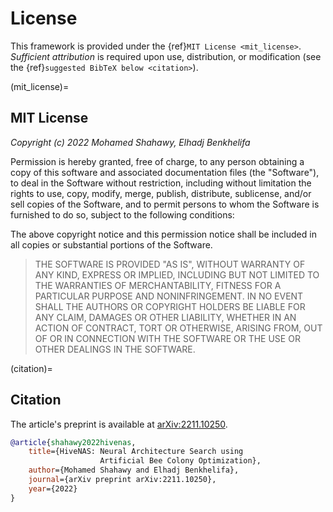 # License


This framework is provided under the {ref}`MIT License <mit_license>`. *Sufficient attribution* is required upon use, distribution, or modification (see the {ref}`suggested BibTeX below <citation>`).

(mit_license)=

## MIT License

*Copyright (c) 2022 Mohamed Shahawy, Elhadj Benkhelifa*

Permission is hereby granted, free of charge, to any person obtaining a copy
of this software and associated documentation files (the "Software"), to deal
in the Software without restriction, including without limitation the rights
to use, copy, modify, merge, publish, distribute, sublicense, and/or sell
copies of the Software, and to permit persons to whom the Software is
furnished to do so, subject to the following conditions:

The above copyright notice and this permission notice shall be included in all
copies or substantial portions of the Software.

> THE SOFTWARE IS PROVIDED "AS IS", WITHOUT WARRANTY OF ANY KIND, EXPRESS OR
IMPLIED, INCLUDING BUT NOT LIMITED TO THE WARRANTIES OF MERCHANTABILITY,
FITNESS FOR A PARTICULAR PURPOSE AND NONINFRINGEMENT. IN NO EVENT SHALL THE
AUTHORS OR COPYRIGHT HOLDERS BE LIABLE FOR ANY CLAIM, DAMAGES OR OTHER
LIABILITY, WHETHER IN AN ACTION OF CONTRACT, TORT OR OTHERWISE, ARISING FROM,
OUT OF OR IN CONNECTION WITH THE SOFTWARE OR THE USE OR OTHER DEALINGS IN THE
SOFTWARE.


(citation)=

## Citation

The article's preprint is available at [arXiv:2211.10250](https://arxiv.org/abs/2211.10250).

```bibtex
@article{shahawy2022hivenas,
    title={HiveNAS: Neural Architecture Search using 
    	            Artificial Bee Colony Optimization}, 
    author={Mohamed Shahawy and Elhadj Benkhelifa},
    journal={arXiv preprint arXiv:2211.10250},
    year={2022}
}
```